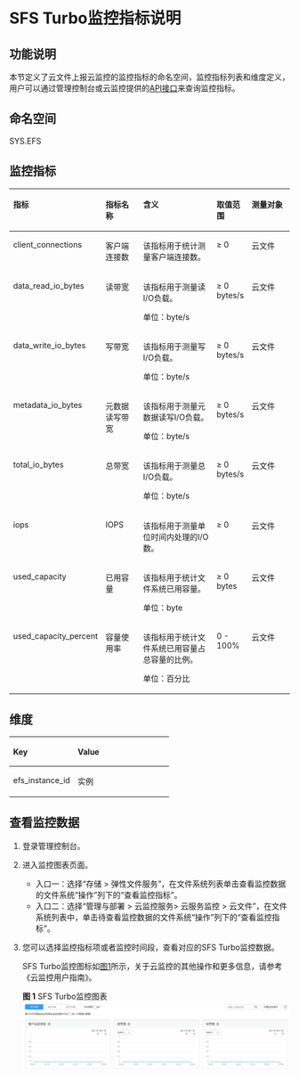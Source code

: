 # SFS Turbo监控指标说明<a name="sfs_01_0048"></a>

## 功能说明<a name="section59820001153251"></a>

本节定义了云文件上报云监控的监控指标的命名空间，监控指标列表和维度定义，用户可以通过管理控制台或云监控提供的[API接口](https://support.huaweicloud.com/api-ces/zh-cn_topic_0171212514.html)来查询监控指标。

## 命名空间<a name="section172651386227"></a>

SYS.EFS

## 监控指标<a name="section18266133811225"></a>

<a name="table102675383222"></a>
<table><thead align="left"><tr id="row726893842214"><th class="cellrowborder" valign="top" width="15.151515151515152%" id="mcps1.1.6.1.1"><p id="p20269183892219"><a name="p20269183892219"></a><a name="p20269183892219"></a>指标</p>
</th>
<th class="cellrowborder" valign="top" width="16.161616161616163%" id="mcps1.1.6.1.2"><p id="p16270153816220"><a name="p16270153816220"></a><a name="p16270153816220"></a>指标名称</p>
</th>
<th class="cellrowborder" valign="top" width="36.36363636363637%" id="mcps1.1.6.1.3"><p id="p527115383221"><a name="p527115383221"></a><a name="p527115383221"></a>含义</p>
</th>
<th class="cellrowborder" valign="top" width="11.111111111111112%" id="mcps1.1.6.1.4"><p id="p202711238192210"><a name="p202711238192210"></a><a name="p202711238192210"></a>取值范围</p>
</th>
<th class="cellrowborder" valign="top" width="21.21212121212121%" id="mcps1.1.6.1.5"><p id="p52723385226"><a name="p52723385226"></a><a name="p52723385226"></a>测量对象</p>
</th>
</tr>
</thead>
<tbody><tr id="row2272193812219"><td class="cellrowborder" valign="top" width="15.151515151515152%" headers="mcps1.1.6.1.1 "><p id="p1267882881318"><a name="p1267882881318"></a><a name="p1267882881318"></a>client_connections</p>
</td>
<td class="cellrowborder" valign="top" width="16.161616161616163%" headers="mcps1.1.6.1.2 "><p id="p1967816281134"><a name="p1967816281134"></a><a name="p1967816281134"></a>客户端连接数</p>
</td>
<td class="cellrowborder" valign="top" width="36.36363636363637%" headers="mcps1.1.6.1.3 "><p id="p17678202861320"><a name="p17678202861320"></a><a name="p17678202861320"></a>该指标用于统计测量客户端连接数。</p>
</td>
<td class="cellrowborder" valign="top" width="11.111111111111112%" headers="mcps1.1.6.1.4 "><p id="p133881228195216"><a name="p133881228195216"></a><a name="p133881228195216"></a>≥ 0</p>
</td>
<td class="cellrowborder" valign="top" width="21.21212121212121%" headers="mcps1.1.6.1.5 "><p id="p1567872871317"><a name="p1567872871317"></a><a name="p1567872871317"></a>云文件</p>
</td>
</tr>
<tr id="row22801038122214"><td class="cellrowborder" valign="top" width="15.151515151515152%" headers="mcps1.1.6.1.1 "><p id="p5678128131318"><a name="p5678128131318"></a><a name="p5678128131318"></a>data_read_io_bytes</p>
</td>
<td class="cellrowborder" valign="top" width="16.161616161616163%" headers="mcps1.1.6.1.2 "><p id="p1467882861312"><a name="p1467882861312"></a><a name="p1467882861312"></a>读带宽</p>
</td>
<td class="cellrowborder" valign="top" width="36.36363636363637%" headers="mcps1.1.6.1.3 "><p id="p16678228181317"><a name="p16678228181317"></a><a name="p16678228181317"></a>该指标用于测量读I/O负载。</p>
<p id="p5696614174714"><a name="p5696614174714"></a><a name="p5696614174714"></a>单位：byte/s</p>
</td>
<td class="cellrowborder" valign="top" width="11.111111111111112%" headers="mcps1.1.6.1.4 "><p id="p8678112818136"><a name="p8678112818136"></a><a name="p8678112818136"></a>≥ 0 bytes/s</p>
</td>
<td class="cellrowborder" valign="top" width="21.21212121212121%" headers="mcps1.1.6.1.5 "><p id="p17678122817134"><a name="p17678122817134"></a><a name="p17678122817134"></a>云文件</p>
</td>
</tr>
<tr id="row16283638112211"><td class="cellrowborder" valign="top" width="15.151515151515152%" headers="mcps1.1.6.1.1 "><p id="p26781128151310"><a name="p26781128151310"></a><a name="p26781128151310"></a>data_write_io_bytes</p>
</td>
<td class="cellrowborder" valign="top" width="16.161616161616163%" headers="mcps1.1.6.1.2 "><p id="p10143416258"><a name="p10143416258"></a><a name="p10143416258"></a>写带宽</p>
</td>
<td class="cellrowborder" valign="top" width="36.36363636363637%" headers="mcps1.1.6.1.3 "><p id="p6678328141317"><a name="p6678328141317"></a><a name="p6678328141317"></a>该指标用于测量写I/O负载。</p>
<p id="p12578141214478"><a name="p12578141214478"></a><a name="p12578141214478"></a>单位：byte/s</p>
</td>
<td class="cellrowborder" valign="top" width="11.111111111111112%" headers="mcps1.1.6.1.4 "><p id="p118291591311"><a name="p118291591311"></a><a name="p118291591311"></a>≥ 0 bytes/s</p>
</td>
<td class="cellrowborder" valign="top" width="21.21212121212121%" headers="mcps1.1.6.1.5 "><p id="p76781028151315"><a name="p76781028151315"></a><a name="p76781028151315"></a>云文件</p>
</td>
</tr>
<tr id="row102875381228"><td class="cellrowborder" valign="top" width="15.151515151515152%" headers="mcps1.1.6.1.1 "><p id="p1867922841312"><a name="p1867922841312"></a><a name="p1867922841312"></a>metadata_io_bytes</p>
</td>
<td class="cellrowborder" valign="top" width="16.161616161616163%" headers="mcps1.1.6.1.2 "><p id="p11679328131314"><a name="p11679328131314"></a><a name="p11679328131314"></a>元数据读写带宽</p>
</td>
<td class="cellrowborder" valign="top" width="36.36363636363637%" headers="mcps1.1.6.1.3 "><p id="p18679528131312"><a name="p18679528131312"></a><a name="p18679528131312"></a>该指标用于测量元数据读写I/O负载。</p>
<p id="p85163108475"><a name="p85163108475"></a><a name="p85163108475"></a>单位：byte/s</p>
</td>
<td class="cellrowborder" valign="top" width="11.111111111111112%" headers="mcps1.1.6.1.4 "><p id="p196791728171317"><a name="p196791728171317"></a><a name="p196791728171317"></a>≥ 0 bytes/s</p>
</td>
<td class="cellrowborder" valign="top" width="21.21212121212121%" headers="mcps1.1.6.1.5 "><p id="p667932811136"><a name="p667932811136"></a><a name="p667932811136"></a>云文件</p>
</td>
</tr>
<tr id="row1037910119139"><td class="cellrowborder" valign="top" width="15.151515151515152%" headers="mcps1.1.6.1.1 "><p id="p967982818139"><a name="p967982818139"></a><a name="p967982818139"></a>total_io_bytes</p>
</td>
<td class="cellrowborder" valign="top" width="16.161616161616163%" headers="mcps1.1.6.1.2 "><p id="p136791128101315"><a name="p136791128101315"></a><a name="p136791128101315"></a>总带宽</p>
</td>
<td class="cellrowborder" valign="top" width="36.36363636363637%" headers="mcps1.1.6.1.3 "><p id="p196796286134"><a name="p196796286134"></a><a name="p196796286134"></a>该指标用于测量总I/O负载。</p>
<p id="p1634916814714"><a name="p1634916814714"></a><a name="p1634916814714"></a>单位：byte/s</p>
</td>
<td class="cellrowborder" valign="top" width="11.111111111111112%" headers="mcps1.1.6.1.4 "><p id="p2067914289131"><a name="p2067914289131"></a><a name="p2067914289131"></a>≥ 0 bytes/s</p>
</td>
<td class="cellrowborder" valign="top" width="21.21212121212121%" headers="mcps1.1.6.1.5 "><p id="p26796283138"><a name="p26796283138"></a><a name="p26796283138"></a>云文件</p>
</td>
</tr>
<tr id="row31591714161313"><td class="cellrowborder" valign="top" width="15.151515151515152%" headers="mcps1.1.6.1.1 "><p id="p267932801318"><a name="p267932801318"></a><a name="p267932801318"></a>iops</p>
</td>
<td class="cellrowborder" valign="top" width="16.161616161616163%" headers="mcps1.1.6.1.2 "><p id="p155709312265"><a name="p155709312265"></a><a name="p155709312265"></a>IOPS</p>
</td>
<td class="cellrowborder" valign="top" width="36.36363636363637%" headers="mcps1.1.6.1.3 "><p id="p767914289139"><a name="p767914289139"></a><a name="p767914289139"></a>该指标用于测量单位时间内处理的I/O数。</p>
</td>
<td class="cellrowborder" valign="top" width="11.111111111111112%" headers="mcps1.1.6.1.4 "><p id="p76791128151310"><a name="p76791128151310"></a><a name="p76791128151310"></a>≥ 0</p>
</td>
<td class="cellrowborder" valign="top" width="21.21212121212121%" headers="mcps1.1.6.1.5 "><p id="p11679162881316"><a name="p11679162881316"></a><a name="p11679162881316"></a>云文件</p>
</td>
</tr>
<tr id="row13829184911438"><td class="cellrowborder" valign="top" width="15.151515151515152%" headers="mcps1.1.6.1.1 "><p id="p19829134914319"><a name="p19829134914319"></a><a name="p19829134914319"></a>used_capacity</p>
</td>
<td class="cellrowborder" valign="top" width="16.161616161616163%" headers="mcps1.1.6.1.2 "><p id="p1829849204310"><a name="p1829849204310"></a><a name="p1829849204310"></a>已用容量</p>
</td>
<td class="cellrowborder" valign="top" width="36.36363636363637%" headers="mcps1.1.6.1.3 "><p id="p582917498435"><a name="p582917498435"></a><a name="p582917498435"></a>该指标用于统计文件系统已用容量。</p>
<p id="p813713324610"><a name="p813713324610"></a><a name="p813713324610"></a>单位：byte</p>
</td>
<td class="cellrowborder" valign="top" width="11.111111111111112%" headers="mcps1.1.6.1.4 "><p id="p10829104919436"><a name="p10829104919436"></a><a name="p10829104919436"></a>≥ 0 bytes</p>
</td>
<td class="cellrowborder" valign="top" width="21.21212121212121%" headers="mcps1.1.6.1.5 "><p id="p3504163484812"><a name="p3504163484812"></a><a name="p3504163484812"></a>云文件</p>
</td>
</tr>
<tr id="row5677125244310"><td class="cellrowborder" valign="top" width="15.151515151515152%" headers="mcps1.1.6.1.1 "><p id="p1367745214311"><a name="p1367745214311"></a><a name="p1367745214311"></a>used_capacity_percent</p>
</td>
<td class="cellrowborder" valign="top" width="16.161616161616163%" headers="mcps1.1.6.1.2 "><p id="p66771652194319"><a name="p66771652194319"></a><a name="p66771652194319"></a>容量使用率</p>
</td>
<td class="cellrowborder" valign="top" width="36.36363636363637%" headers="mcps1.1.6.1.3 "><p id="p16677195214439"><a name="p16677195214439"></a><a name="p16677195214439"></a>该指标用于统计文件系统已用容量占总容量的比例。</p>
<p id="p2836185518459"><a name="p2836185518459"></a><a name="p2836185518459"></a>单位：百分比</p>
</td>
<td class="cellrowborder" valign="top" width="11.111111111111112%" headers="mcps1.1.6.1.4 "><p id="p1767785214316"><a name="p1767785214316"></a><a name="p1767785214316"></a>0 - 100%</p>
</td>
<td class="cellrowborder" valign="top" width="21.21212121212121%" headers="mcps1.1.6.1.5 "><p id="p16504103417488"><a name="p16504103417488"></a><a name="p16504103417488"></a>云文件</p>
</td>
</tr>
</tbody>
</table>

## 维度<a name="section102905383226"></a>

<a name="table13291038182217"></a>
<table><thead align="left"><tr id="row13292153862219"><th class="cellrowborder" valign="top" width="40.400000000000006%" id="mcps1.1.3.1.1"><p id="p17292638192211"><a name="p17292638192211"></a><a name="p17292638192211"></a>Key</p>
</th>
<th class="cellrowborder" valign="top" width="59.599999999999994%" id="mcps1.1.3.1.2"><p id="p92938385226"><a name="p92938385226"></a><a name="p92938385226"></a>Value</p>
</th>
</tr>
</thead>
<tbody><tr id="row1429373812228"><td class="cellrowborder" valign="top" width="40.400000000000006%" headers="mcps1.1.3.1.1 "><p id="p1493610247242"><a name="p1493610247242"></a><a name="p1493610247242"></a>efs_instance_id</p>
</td>
<td class="cellrowborder" valign="top" width="59.599999999999994%" headers="mcps1.1.3.1.2 "><p id="p13649721326"><a name="p13649721326"></a><a name="p13649721326"></a>实例</p>
</td>
</tr>
</tbody>
</table>

## 查看监控数据<a name="section6170132094711"></a>

1.  登录管理控制台。
2.  进入监控图表页面。
    -   入口一：选择“存储 \> 弹性文件服务”，在文件系统列表单击查看监控数据的文件系统“操作”列下的“查看监控指标”。
    -   入口二：选择“管理与部署 \> 云监控服务\> 云服务监控 \> 云文件”，在文件系统列表中，单击待查看监控数据的文件系统“操作”列下的“查看监控指标”。

3.  您可以选择监控指标项或者监控时间段，查看对应的SFS Turbo监控数据。

    SFS Turbo监控图标如[图1](#fig18339242154716)所示，关于云监控的其他操作和更多信息，请参考《云监控用户指南》。

    **图 1**  SFS Turbo监控图表<a name="fig18339242154716"></a>  
    ![](figures/SFS-Turbo监控图表.png "SFS-Turbo监控图表")


